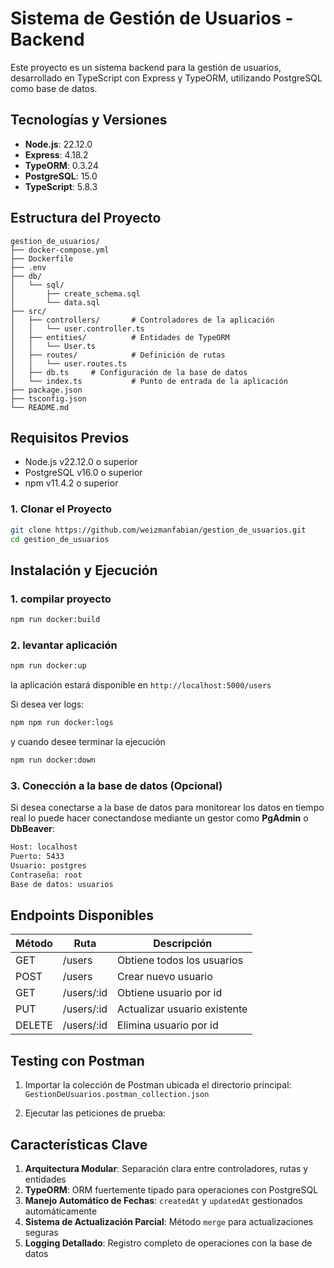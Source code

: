 
# Sistema de Gestión de Usuarios - Backend

Este proyecto es un sistema backend para la gestión de usuarios, desarrollado en TypeScript con Express y TypeORM, utilizando PostgreSQL como base de datos.

## Tecnologías y Versiones

- **Node.js**: 22.12.0
- **Express**: 4.18.2
- **TypeORM**: 0.3.24
- **PostgreSQL**: 15.0
- **TypeScript**: 5.8.3

## Estructura del Proyecto

```
gestion_de_usuarios/
├── docker-compose.yml
├── Dockerfile
├── .env
├── db/
│   └── sql/
│       ├── create_schema.sql
│       └── data.sql
├── src/
│   ├── controllers/       # Controladores de la aplicación
│   │   └── user.controller.ts
│   ├── entities/          # Entidades de TypeORM
│   │   └── User.ts
│   ├── routes/            # Definición de rutas
│   │   └── user.routes.ts
│   ├── db.ts     # Configuración de la base de datos
│   └── index.ts           # Punto de entrada de la aplicación
├── package.json
├── tsconfig.json
└── README.md
```

## Requisitos Previos

- Node.js v22.12.0 o superior
- PostgreSQL v16.0 o superior
- npm v11.4.2 o superior


### 1. Clonar el Proyecto

```bash
git clone https://github.com/weizmanfabian/gestion_de_usuarios.git
cd gestion_de_usuarios
```

## Instalación y Ejecución

### 1. compilar proyecto

```bash
npm run docker:build
```

### 2. levantar aplicación

```bash
npm run docker:up
```

la aplicación estará disponible en `http://localhost:5000/users`

Si desea ver logs:
```bash
npm npm run docker:logs
```

y cuando desee terminar la ejecución

```bash
npm run docker:down
```

### 3. Conección a la base de datos (Opcional)
Si desea conectarse a la base de datos para monitorear los datos en tiempo real lo puede hacer conectandose mediante un gestor como **PgAdmin** o **DbBeaver**:
```bash
Host: localhost
Puerto: 5433
Usuario: postgres
Contraseña: root
Base de datos: usuarios
```

## Endpoints Disponibles

| Método | Ruta       | Descripción               |
|--------|------------|---------------------------|
| GET    | /users     | Obtiene todos los usuarios|
| POST   | /users     | Crear nuevo usuario       |
| GET    | /users/:id | Obtiene usuario por id |
| PUT    | /users/:id | Actualizar usuario existente |
| DELETE    | /users/:id | Elimina usuario por id |

## Testing con Postman

1. Importar la colección de Postman ubicada el directorio principal:
   `GestionDeUsuarios.postman_collection.json`
   
2. Ejecutar las peticiones de prueba:
   

## Características Clave

1. **Arquitectura Modular**: Separación clara entre controladores, rutas y entidades
2. **TypeORM**: ORM fuertemente tipado para operaciones con PostgreSQL
3. **Manejo Automático de Fechas**: `createdAt` y `updatedAt` gestionados automáticamente
4. **Sistema de Actualización Parcial**: Método `merge` para actualizaciones seguras
5. **Logging Detallado**: Registro completo de operaciones con la base de datos

